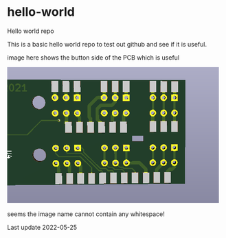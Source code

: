 # hello-world
Hello world repo

This is a basic hello world repo to test out github and see if it is useful.

image here shows the button side of the PCB which is useful

![PCB Image](/switch_area.png)

seems the image name cannot contain any whitespace!

Last update 2022-05-25
